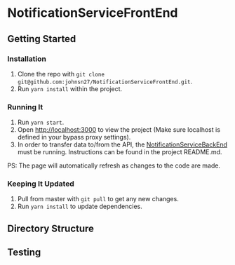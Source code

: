 # NotificationServiceFrontEnd

## Getting Started

### Installation
1. Clone the repo with `git clone git@github.com:johnsn27/NotificationServiceFrontEnd.git`.
2. Run `yarn install` within the project.

### Running It

1. Run `yarn start`.
2. Open [http://localhost:3000](http://localhost:3000) to view the project (Make sure localhost is defined in your bypass proxy settings).
3. In order to transfer data to/from the API, the [NotificationServiceBackEnd](https://github.com/johnsn27/NotificationServiceBackEnd) must be running. Instructions can be found in the project README.md.

PS: The page will automatically refresh as changes to the code are made.

### Keeping It Updated

1. Pull from master with `git pull` to get any new changes.
2. Run `yarn install` to update dependencies.

## Directory Structure

## Testing
